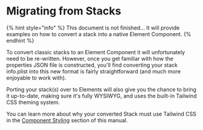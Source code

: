# Migrating from Stacks

{% hint style="info" %}
This document is not finished… It will provide examples on how to convert a stack into a native Element Component.
{% endhint %}

To convert classic stacks to an Element Component it will unfortunately need to be re-written. However, once you get familiar with how the properties JSON file is constructed, you'll find converting your stack info.plist into this new format is fairly straightforward (and much more enjoyable to work with).

Porting your stack(s) over to Elements will also give you the chance to bring it up-to-date, making sure it's fully WYSIWYG, and uses the built-in Tailwind CSS theming system.

You can learn more about why your converted Stack must use Tailwind CSS in the [Component Styling](component-styling.md) section of this manual.
